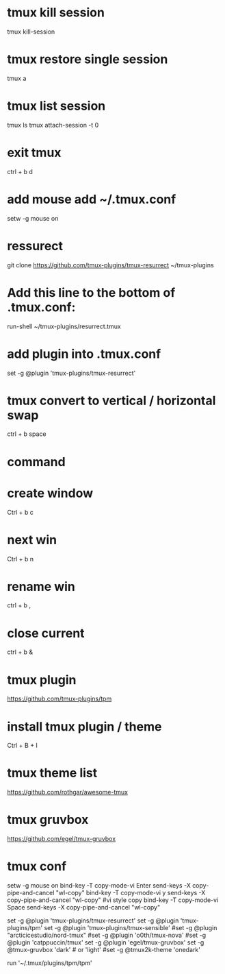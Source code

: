 # tmux kill session
tmux kill-session

# tmux restore single session
tmux a

# tmux list session
tmux ls
tmux attach-session -t 0

# exit tmux 
ctrl + b d

# add mouse  add ~/.tmux.conf
setw -g mouse on

# ressurect
git clone https://github.com/tmux-plugins/tmux-resurrect ~/tmux-plugins

# Add this line to the bottom of .tmux.conf:
run-shell ~/tmux-plugins/resurrect.tmux

# add plugin into .tmux.conf
set -g @plugin 'tmux-plugins/tmux-resurrect' 

# tmux convert to vertical / horizontal swap
ctrl + b space


# command


# create window
Ctrl + b c
# next win
Ctrl + b n
# rename win
ctrl + b ,
# close  current
ctrl + b &

# tmux plugin
https://github.com/tmux-plugins/tpm

# install tmux plugin / theme
Ctrl + B + I 


# tmux theme  list
https://github.com/rothgar/awesome-tmux

# tmux gruvbox
https://github.com/egel/tmux-gruvbox


# tmux conf
setw -g mouse on
bind-key -T copy-mode-vi Enter send-keys -X copy-pipe-and-cancel "wl-copy"
bind-key -T copy-mode-vi y send-keys -X copy-pipe-and-cancel "wl-copy" #vi style copy
bind-key -T copy-mode-vi Space send-keys -X copy-pipe-and-cancel "wl-copy"

set -g @plugin 'tmux-plugins/tmux-resurrect'
set -g @plugin 'tmux-plugins/tpm'
set -g @plugin 'tmux-plugins/tmux-sensible'
#set -g @plugin "arcticicestudio/nord-tmux"
#set -g @plugin 'o0th/tmux-nova'
#set -g @plugin 'catppuccin/tmux'
set -g @plugin 'egel/tmux-gruvbox'
set -g @tmux-gruvbox 'dark' # or 'light'
#set -g @tmux2k-theme 'onedark'

run '~/.tmux/plugins/tpm/tpm'



